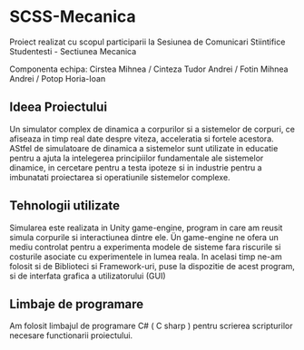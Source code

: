 # SCSS-Mecanica
Proiect realizat cu scopul participarii la Sesiunea de Comunicari Stiintifice Studentesti - Sectiunea Mecanica

Componenta echipa: 
Cirstea Mihnea / Cinteza Tudor Andrei / Fotin Mihnea Andrei / Potop Horia-Ioan

## Ideea Proiectului
Un simulator complex de dinamica a corpurilor si a sistemelor de corpuri, ce afiseaza in timp real date despre viteza, acceleratia si fortele acestora. AStfel de simulatoare 
de dinamica a sistemelor sunt utilizate in educatie pentru a ajuta la intelegerea principiilor fundamentale ale sistemelor dinamice, in cercetare pentru a testa ipoteze si in industrie
pentru a imbunatati proiectarea si operatiunile sistemelor complexe.

## Tehnologii utilizate
Simularea este realizata in Unity game-engine, program in care am reusit simula corpurile si interactiunea dintre ele. Ün game-engine ne ofera un mediu controlat pentru a experimenta
modele de sisteme fara riscurile si costurile asociate cu experimentele in lumea reala.
In acelasi timp ne-am folosit si de Biblioteci si Framework-uri, puse la dispozitie de acest program, si de interfata grafica a utilizatorului (GUI)

## Limbaje de programare
Am folosit limbajul de programare C# ( C sharp ) pentru scrierea scripturilor necesare functionarii proiectului.

